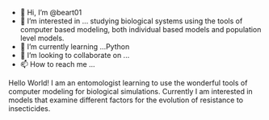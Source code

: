 - 👋 Hi, I’m @beart01
- 👀 I’m interested in ... studying biological systems using the tools of computer based modeling, both individual based models and population level models.
- 🌱 I’m currently learning ...Python
- 💞️ I’m looking to collaborate on ...
- 📫 How to reach me ...

<!---
beart01/beart01 is a ✨ special ✨ repository because its `README.md` (this file) appears on your GitHub profile.
You can click the Preview link to take a look at your changes.
--->
Hello World! I am an entomologist learning to use the wonderful tools of computer modeling for biological simulations. Currently I am interested in models that examine different factors for the evolution of resistance to insecticides.
